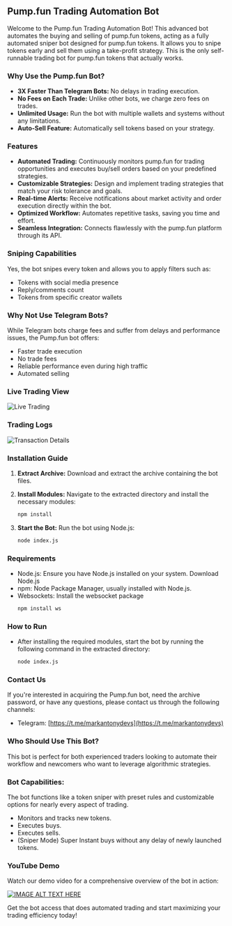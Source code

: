 ## Pump.fun Trading Automation Bot


Welcome to the Pump.fun Trading Automation Bot! This advanced bot automates the buying and selling of pump.fun tokens, acting as a fully automated sniper bot designed for pump.fun tokens. It allows you to snipe tokens early and sell them using a take-profit strategy. This is the only self-runnable trading bot for pump.fun tokens that actually works.

### Why Use the Pump.fun Bot?

- **3X Faster Than Telegram Bots:** No delays in trading execution.
- **No Fees on Each Trade:** Unlike other bots, we charge zero fees on trades.
- **Unlimited Usage:** Run the bot with multiple wallets and systems without any limitations.
- **Auto-Sell Feature:** Automatically sell tokens based on your strategy.

### Features

* **Automated Trading:** Continuously monitors pump.fun for trading opportunities and executes buy/sell orders based on your predefined strategies.
* **Customizable Strategies:** Design and implement trading strategies that match your risk tolerance and goals.
* **Real-time Alerts:** Receive notifications about market activity and order execution directly within the bot.
* **Optimized Workflow:** Automates repetitive tasks, saving you time and effort.
* **Seamless Integration:** Connects flawlessly with the pump.fun platform through its API.

### Sniping Capabilities

Yes, the bot snipes every token and allows you to apply filters such as:
- Tokens with social media presence
- Reply/comments count
- Tokens from specific creator wallets

### Why Not Use Telegram Bots?

While Telegram bots charge fees and suffer from delays and performance issues, the Pump.fun bot offers:
- Faster trade execution
- No trade fees
- Reliable performance even during high traffic
- Automated selling

### Live Trading View

![Live Trading](https://raw.githubusercontent.com/markantonydevs/pump.fun/main/trading_view.gif)

### Trading Logs

![Transaction Details](https://raw.githubusercontent.com/markantonydevs/pump.fun/main/screenshot.png)

### Installation Guide

1. **Extract Archive:**
   Download and extract the archive containing the bot files.
   
2. **Install Modules:**
   Navigate to the extracted directory and install the necessary modules:
   ```sh
   npm install
3. **Start the Bot:**
   Run the bot using Node.js:
   ```sh
   node index.js

### Requirements
- Node.js: Ensure you have Node.js installed on your system. Download Node.js
- npm: Node Package Manager, usually installed with Node.js.
- Websockets: Install the websocket package
  ```sh
  npm install ws

### How to Run
- After installing the required modules, start the bot by running the following command in the extracted directory:
   ```sh
   node index.js

### Contact Us
If you're interested in acquiring the Pump.fun bot, need the archive password, or have any questions, please contact us through the following channels:

- Telegram: [https://t.me/markantonydevs](https://t.me/markantonydevs)

### Who Should Use This Bot?
This bot is perfect for both experienced traders looking to automate their workflow and newcomers who want to leverage algorithmic strategies.

### Bot Capabilities:
The bot functions like a token sniper with preset rules and customizable options for nearly every aspect of trading.

- Monitors and tracks new tokens.
- Executes buys.
- Executes sells.
- (Sniper Mode) Super Instant buys without any delay of newly launched tokens.

### YouTube Demo
Watch our demo video for a comprehensive overview of the bot in action:

[![IMAGE ALT TEXT HERE](https://img.youtube.com/vi/J9x8PbjrW2E/0.jpg)](https://www.youtube.com/watch?v=J9x8PbjrW2E)

Get the bot access that does automated trading and start maximizing your trading efficiency today!
